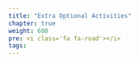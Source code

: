 ```yaml
---
title: "Extra Optional Activities"
chapter: true
weight: 600
pre: <i class='fa fa-road'></i>
tags:
---
```


